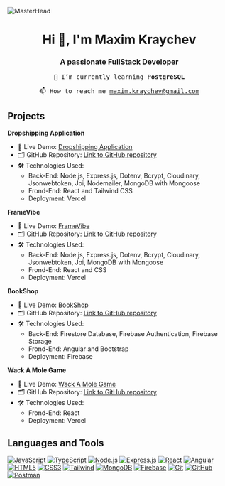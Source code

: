 ![MasterHead](https://user-images.githubusercontent.com/74038190/213910845-af37a709-8995-40d6-be59-724526e3c3d7.gif)

<h1 align="center">Hi 👋, I'm Maxim Kraychev</h1>
<h3 align="center">A passionate FullStack Developer</h3>

<p align="center">  
  <samp>🌱 I’m currently learning <b>PostgreSQL</b></samp>
</p>

<p align="center">
  <samp>📫 How to reach me <a href="mailto:maxim.kraychev@gmail.com">maxim.kraychev@gmail.com</a></samp>
</p>
  
## Projects

**Dropshipping Application**
   - 📡 Live Demo: [Dropshipping Application](https://drop-shipping-trm.vercel.app/)
   - 🗂️ GitHub Repository: [Link to GitHub repository](https://github.com/TodorYadkov/dropshipping-scraper)
   - 🛠️ Technologies Used: 
        - Back-End: Node.js, Express.js, Dotenv, Bcrypt, Cloudinary, Jsonwebtoken, Joi, Nodemailer, MongoDB with Mongoose
        - Frond-End: React and Tailwind CSS
        - Deployment: Vercel

**FrameVibe**
   - 📡 Live Demo: [FrameVibe](https://frame-vibe-react-app.vercel.app/)
   - 🗂️ GitHub Repository: [Link to GitHub repository](https://github.com/maximkraychev/FrameVibe-React-App)
   - 🛠️ Technologies Used: 
        - Back-End: Node.js, Express.js, Dotenv, Bcrypt, Cloudinary, Jsonwebtoken, Joi, MongoDB with Mongoose
        - Frond-End: React and CSS
        - Deployment: Vercel

**BookShop**
   - 📡 Live Demo: [BookShop](https://book-store-34ab8.web.app/)
   - 🗂️ GitHub Repository: [Link to GitHub repository](https://github.com/maximkraychev/E-Shop)
   - 🛠️ Technologies Used: 
        - Back-End: Firestore Database, Firebase Authentication, Firebase Storage
        - Frond-End: Angular and Bootstrap
        - Deployment: Firebase
          
**Wack A Mole Game**
   - 📡 Live Demo: [Wack A Mole Game](wack-a-mole-game.vercel.app)
   - 🗂️ GitHub Repository: [Link to GitHub repository](https://github.com/maximkraychev/SoftUni/tree/main/React/Playground/wack-a-mole-game)
   - 🛠️ Technologies Used: 
        - Frond-End: React
        - Deployment: Vercel


## Languages and Tools
[![JavaScript](https://skillicons.dev/icons?i=js&theme=dark)](https://developer.mozilla.org/en-US/docs/Web/JavaScript)
[![TypeScript](https://skillicons.dev/icons?i=ts&theme=dark)](https://www.typescriptlang.org/)
[![Node.js](https://skillicons.dev/icons?i=nodejs&theme=dark)](https://nodejs.org)
[![Express.js](https://skillicons.dev/icons?i=express&theme=dark)](https://expressjs.com/)
[![React](https://skillicons.dev/icons?i=react&theme=dark)](https://react.dev/)
[![Angular](https://skillicons.dev/icons?i=angular&theme=dark)](https://angular.io/)
[![HTML5](https://skillicons.dev/icons?i=html&theme=dark)](https://developer.mozilla.org/en-US/docs/Web/HTML)
[![CSS3](https://skillicons.dev/icons?i=css&theme=dark)](https://developer.mozilla.org/en-US/docs/Web/CSS)
[![Tailwind](https://skillicons.dev/icons?i=tailwind&theme=dark)](https://tailwindcss.com/)
[![MongoDB](https://skillicons.dev/icons?i=mongodb&theme=dark)](https://www.mongodb.com/)
[![Firebase](https://skillicons.dev/icons?i=firebase&theme=dark)](https://firebase.google.com)
[![Git](https://skillicons.dev/icons?i=git&theme=dark)](https://git-scm.com/)
[![GitHub](https://skillicons.dev/icons?i=github&theme=dark)](https://github.com)
[![Postman](https://skillicons.dev/icons?i=postman&theme=dark)](https://www.postman.com)
